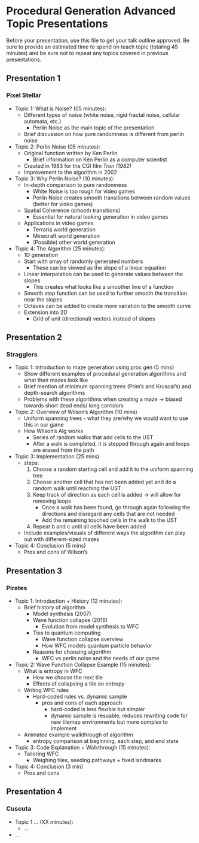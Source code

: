 # Procedural Generation Advanced Topic Presentations

Before your presentation, use this file to get your talk outline approved. Be
sure to provide an estimated time to spend on teach topic (totaling 45 minutes)
and be sure not to repeat any topics covered in previous presentations.

## Presentation 1
### Pixel Stellar

- Topic 1: What is Noise? (05 minutes):
  - Different types of noise (white noise,  rigid fractal noise, cellular automata, etc.)
    - Perlin Noise as the main topic of the presentation.
  - Brief discussion on how pure randomness is different from perlin noise
- Topic 2: Perlin Noise (05 minutes):
  - Original function written by Ken Perlin
    - Brief information on Ken Perlin as a computer scientist
  - Created in 1983 for the CGI film *Tron (1982)*
  - Improvement to the algorithm in 2002
- Topic 3: Why Perlin Noise? (10 minutes):
  - In-depth comparison to pure randomness
    - White Noise is too rough for video games
    - Perlin Noise creates smooth transitions between random values (better for video games)
  - Spatial Coherence (smooth transitions)
    - Essential for natural looking generation in video games
  - Applications in video games
    - Terraria world generation
    - Minecraft world generation
    - (Possible) other world generation
- Topic 4: The Algorithm (25 minutes):
  - 1D generation
  - Start with array of randomly generated numbers
    - These can be viewed as the slope of a linear equation
  - Linear interpolation can be used to generate values between the slopes
    - This creates what looks like a smoother line of a function
  - Smooth step function can be used to further smooth the transition near the slopes
  - Octaves can be added to create more variation to the smooth curve
  - Extension into 2D
    - Grid of unit (directional) vectors instead of slopes
  

## Presentation 2
### Stragglers

- Topic 1: Introduction to maze generation using proc gen (5 mins)
  - Show different examples of procedural generation algorithms and what their mazes look like
  - Brief mention of minimum spanning trees (Prim’s and Kruscal’s) and depth-search algorithms
  - Problems with these algorithms when creating a maze → biased towards short dead ends/ long corridors
- Topic 2: Overview of Wilson’s Algorithm (10 mins)
  - Uniform spanning trees - what they are/why we would want to use this in our game
  - How Wilson’s Alg works
      - Series of random walks that add cells to the UST
      - After a walk is completed, it is stepped through again and loops are erased from the path
- Topic 3: Implementation (25 mins)
  - steps:
    1) Choose a random starting cell and add it to the uniform spanning tree
    2) Choose another cell that has not been added yet and do a random walk until reaching the UST
    3) Keep track of direction as each cell is added → will allow for removing loops 
        - Once a walk has been found, go through again following the directions and disregard any cells that are not needed
        - Add the remaining touched cells in the walk to the UST
    4) Repeat b and c until all cells have been added
  - Include examples/visuals of different ways the algorithm can play out with different-sized mazes
- Topic 4: Conclusion (5 mins)
  - Pros and cons of Wilson’s 


## Presentation 3
### Pirates

- Topic 1: Introduction + History (12 minutes):
  - Brief history of algorithm
    - Model synthesis (2007)
    - Wave function collapse (2016)
      - Evolution from model synthesis to WFC
    - Ties to quantum computing
      - Wave function collapse overview
      - How WFC models quantum particle behavior
    - Reasons for choosing algorithm
      - WFC vs perlin noise and the needs of our game
- Topic 2: Wave Function Collapse Example (15 minutes):
  - What is entropy in WFC
    - How we choose the next tile
    - Effects of collapsing a tile on entropy
  - Writing WFC rules
    - Hard-coded rules vs. dynamic sample
      - pros and cons of each approach
        - hard-coded is less flexible but simpler
        - dynamic sample is resuable, reduces rewriting code for new tilemap environments but more complex to implement
  - Animated example walkthrough of algorithm
    - entropy comparison at beginning, each step, and end state
- Topic 3: Code Explanation + Walkthrough (15 minutes):
  - Tailoring WFC
    - Weighing tiles, seeding pathways + fixed landmarks
- Topic 4: Conclusion (3 min)
  - Pros and cons

## Presentation 4
### Cuscuta

- Topic 1 ... (XX minutes):
  - ...
- ...
